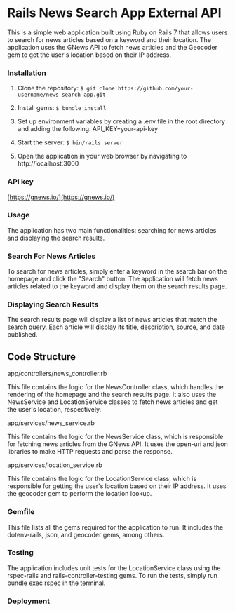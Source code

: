 # Rails News Search App External API

This is a simple web application built using Ruby on Rails 7 that allows users to search for news articles based on a keyword and their location. The application uses the GNews API to fetch news articles and the Geocoder gem to get the user's location based on their IP address.

### Installation

1. Clone the repository:
   `$ git clone https://github.com/your-username/news-search-app.git`<br />

2. Install gems:
   `$ bundle install`

3. Set up environment variables by creating a .env file in the root directory and adding the following: API_KEY=your-api-key

4. Start the server:
   `$ bin/rails server`

5. Open the application in your web browser by navigating to http://localhost:3000

### API key

[https://gnews.io/](https://gnews.io/)

### Usage

The application has two main functionalities: searching for news articles and displaying the search results.

### Search For News Articles

To search for news articles, simply enter a keyword in the search bar on the homepage and click the "Search" button. The application will fetch news articles related to the keyword and display them on the search results page.

### Displaying Search Results

The search results page will display a list of news articles that match the search query. Each article will display its title, description, source, and date published.

## Code Structure

app/controllers/news_controller.rb

This file contains the logic for the NewsController class, which handles the rendering of the homepage and the search results page. It also uses the NewsService and LocationService classes to fetch news articles and get the user's location, respectively.

app/services/news_service.rb

This file contains the logic for the NewsService class, which is responsible for fetching news articles from the GNews API. It uses the open-uri and json libraries to make HTTP requests and parse the response.

app/services/location_service.rb

This file contains the logic for the LocationService class, which is responsible for getting the user's location based on their IP address. It uses the geocoder gem to perform the location lookup.

### Gemfile

This file lists all the gems required for the application to run. It includes the dotenv-rails, json, and geocoder gems, among others.

### Testing

The application includes unit tests for the LocationService class using the rspec-rails and rails-controller-testing gems. To run the tests, simply run bundle exec rspec in the terminal.

### Deployment
